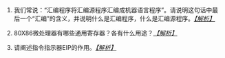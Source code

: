 1. <span id='homework1'></span>我们常说：“汇编程序将汇编源程序汇编成机器语言程序”。请说明这句话中最后一个“汇编”的含义，并说明什么是汇编程序，什么是汇编源程序。*[【解析】](./answer.md#answer1 "点击前往")*

2. <span id='h2'></span>80X86微处理器有哪些通用寄存器？各有什么用途？*[【解析】](./answer.md#a2 "点击前往")*

3. <span id='h3'></span>请阐述指令指示器EIP的作用。*[【解析】](./answer.md#a3 "点击前往")*
